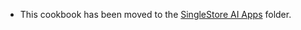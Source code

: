 - This cookbook has been moved to the [SingleStore AI Apps](/cookbook/integrations/singlestore/ai_apps/README.md) folder.
